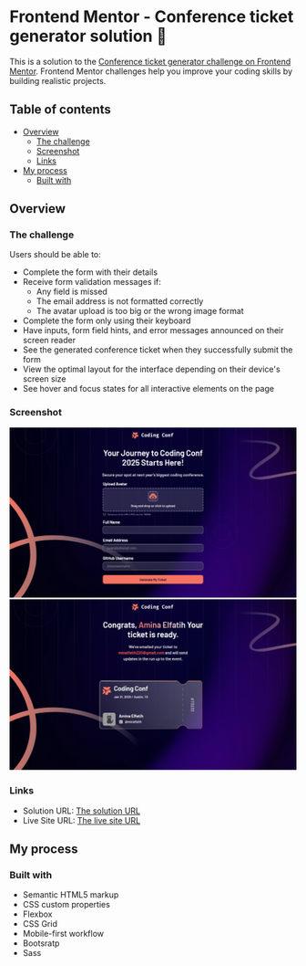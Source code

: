 # Frontend Mentor - Conference ticket generator solution 🎫

This is a solution to the [Conference ticket generator challenge on Frontend Mentor](https://www.frontendmentor.io/challenges/conference-ticket-generator-oq5gFIU12w). Frontend Mentor challenges help you improve your coding skills by building realistic projects.

## Table of contents

- [Overview](#overview)
  - [The challenge](#the-challenge)
  - [Screenshot](#screenshot)
  - [Links](#links)
- [My process](#my-process)
  - [Built with](#built-with)

## Overview

### The challenge

Users should be able to:

- Complete the form with their details
- Receive form validation messages if:
  - Any field is missed
  - The email address is not formatted correctly
  - The avatar upload is too big or the wrong image format
- Complete the form only using their keyboard
- Have inputs, form field hints, and error messages announced on their screen reader
- See the generated conference ticket when they successfully submit the form
- View the optimal layout for the interface depending on their device's screen size
- See hover and focus states for all interactive elements on the page

### Screenshot

![form-design](/design/form.png)
![ticket-design](/design/ticket.png)

### Links

- Solution URL: [The solution URL](https://github.com/minalfatih/Conference-ticket-generator)
- Live Site URL: [The live site URL](https://minalfatih.github.io/Conference-ticket-generator/)

## My process

### Built with

- Semantic HTML5 markup
- CSS custom properties
- Flexbox
- CSS Grid
- Mobile-first workflow
- Bootsratp
- Sass
